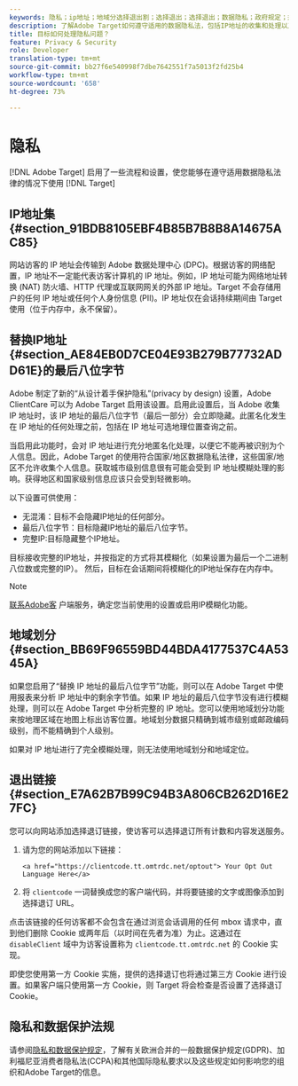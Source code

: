 ```yaml
---
keywords: 隐私；ip地址；地域分选择退出割；选择退出；选择退出；数据隐私；政府规定；规定；gdpr;ccpa
description: 了解Adobe Target如何遵守适用的数据隐私法，包括IP地址的收集和处理以及选择退出说明。
title: 目标如何处理隐私问题？
feature: Privacy & Security
role: Developer
translation-type: tm+mt
source-git-commit: bb27f6e540998f7dbe7642551f7a5013f2fd25b4
workflow-type: tm+mt
source-wordcount: '658'
ht-degree: 73%

---
```



# 隐私

[!DNL Adobe Target] 启用了一些流程和设置，使您能够在遵守适用数据隐私法律的情况下使用 [!DNL Target]

## IP地址集{#section_91BDB8105EBF4B85B7B8B8A14675AC85}

网站访客的 IP 地址会传输到 Adobe 数据处理中心 (DPC)。根据访客的网络配置，IP 地址不一定能代表访客计算机的 IP 地址。例如，IP 地址可能为网络地址转换 (NAT) 防火墙、HTTP 代理或互联网网关的外部 IP 地址。Target 不会存储用户的任何 IP 地址或任何个人身份信息 (PII)。IP 地址仅在会话持续期间由 Target 使用（位于内存中，永不保留）。

## 替换IP地址{#section_AE84EB0D7CE04E93B279B77732ADD61E}的最后八位字节

Adobe 制定了新的“从设计着手保护隐私”(privacy by design) 设置，Adobe ClientCare 可以为 Adobe Target 启用该设置。启用此设置后，当 Adobe 收集 IP 地址时，该 IP 地址的最后八位字节（最后一部分）会立即隐藏。此匿名化发生在 IP 地址的任何处理之前，包括在 IP 地址可选地理位置查询之前。

当启用此功能时，会对 IP 地址进行充分地匿名化处理，以便它不能再被识别为个人信息。因此，Adobe Target 的使用符合国家/地区数据隐私法律，这些国家/地区不允许收集个人信息。获取城市级别信息很有可能会受到 IP 地址模糊处理的影响。获得地区和国家级别信息应该只会受到轻微影响。

以下设置可供使用：

* 无混淆：目标不会隐藏IP地址的任何部分。
* 最后八位字节：目标隐藏IP地址的最后八位字节。
* 完整IP:目标隐藏整个IP地址。

目标接收完整的IP地址，并按指定的方式将其模糊化（如果设置为最后一个二进制八位数或完整的IP）。 然后，目标在会话期间将模糊化的IP地址保存在内存中。

>[!NOTE]
>
>[联系Adobe客](/help/cmp-resources-and-contact-information.md#reference_ACA3391A00EF467B87930A450050077C) 户端服务，确定您当前使用的设置或启用IP模糊化功能。

## 地域划分 {#section_BB69F96559BD44BDA4177537C4A5345A}

如果您启用了“替换 IP 地址的最后八位字节”功能，则可以在 Adobe Target 中使用报表来分析 IP 地址中的剩余字节值。如果 IP 地址的最后八位字节没有进行模糊处理，则可以在 Adobe Target 中分析完整的 IP 地址。您可以使用地域划分功能来按地理区域在地图上标出访客位置。地域划分数据只精确到城市级别或邮政编码级别，而不能精确到个人级别。

如果对 IP 地址进行了完全模糊处理，则无法使用地域划分和地域定位。

## 退出链接{#section_E7A62B7B99C94B3A806CB262D16E27FC}

您可以向网站添加选择退订链接，使访客可以选择退订所有计数和内容发送服务。

1. 请为您的网站添加以下链接：

   `<a href="https://clientcode.tt.omtrdc.net/optout"> Your Opt Out Language Here</a>`
1. 将 `clientcode` 一词替换成您的客户端代码，并将要链接的文字或图像添加到选择退订 URL。

点击该链接的任何访客都不会包含在通过浏览会话调用的任何 mbox 请求中，直到他们删除 Cookie 或两年后（以时间在先者为准）为止。这通过在 `disableClient` 域中为访客设置称为 `clientcode.tt.omtrdc.net` 的 Cookie 实现。

即使您使用第一方 Cookie 实施，提供的选择退订也将通过第三方 Cookie 进行设置。如果客户端只使用第一方 Cookie，则 Target 将会检查是否设置了选择退订 Cookie。

## 隐私和数据保护法规

请参阅[隐私和数据保护规定](/help/c-implementing-target/c-considerations-before-you-implement-target/c-privacy/cmp-privacy-and-general-data-protection-regulation.md)，了解有关欧洲合并的一般数据保护规定(GDPR)、加利福尼亚消费者隐私法(CCPA)和其他国际隐私要求以及这些规定如何影响您的组织和Adobe Target的信息。

